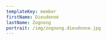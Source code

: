 ```yaml
---
templateKey: member
firstName: Dieudonné
lastName: Zognong
portrait: /img/zognong.dieudonne.jpg
---
```

